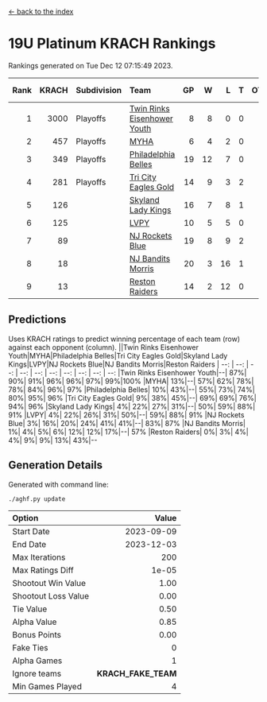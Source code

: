 [<- back to the index](readme.md)
# 19U Platinum KRACH Rankings
Rankings generated on Tue Dec 12 07:15:49 2023.

Rank|KRACH|Subdivision|Team|GP|W|L|T|OTW|OTL|SoS|Exp Wins|Win Diff
---:|---:|:---|:---|---:|---:|---:|---:|---:|---:|---:|---:|---:
1|3000|Playoffs|[Twin Rinks Eisenhower Youth](https://gamesheetstats.com/seasons/3663/teams/140861/schedule)|8|8|0|0|0|0|53|8.8|-0.0
2|457|Playoffs|[MYHA](https://gamesheetstats.com/seasons/3663/teams/140863/schedule)|6|4|2|0|0|0|233|4.9|0.0
3|349|Playoffs|[Philadelphia Belles](https://gamesheetstats.com/seasons/3663/teams/140864/schedule)|19|12|7|0|0|0|616|12.9|0.0
4|281|Playoffs|[Tri City Eagles Gold](https://gamesheetstats.com/seasons/3663/teams/140869/schedule)|14|9|3|2|0|0|134|10.9|0.0
5|126||[Skyland Lady Kings](https://gamesheetstats.com/seasons/3663/teams/140865/schedule)|16|7|8|1|0|0|377|8.4|0.0
6|125||[LVPY](https://gamesheetstats.com/seasons/3663/teams/140860/schedule)|10|5|5|0|0|0|162|5.9|0.0
7|89||[NJ Rockets Blue](https://gamesheetstats.com/seasons/3663/teams/140867/schedule)|19|8|9|2|0|0|570|9.9|0.0
8|18||[NJ Bandits Morris](https://gamesheetstats.com/seasons/3663/teams/140866/schedule)|20|3|16|1|0|0|407|4.4|0.0
9|13||[Reston Raiders](https://gamesheetstats.com/seasons/3663/teams/140868/schedule)|14|2|12|0|0|0|503|2.9|0.0

## Predictions
Uses KRACH ratings to predict winning percentage of each team (row) against each opponent (column).
||Twin Rinks Eisenhower Youth|MYHA|Philadelphia Belles|Tri City Eagles Gold|Skyland Lady Kings|LVPY|NJ Rockets Blue|NJ Bandits Morris|Reston Raiders
| --: | --: | --: | --: | --: | --: | --: | --: | --: | --: 
|Twin Rinks Eisenhower Youth|--| 87%| 90%| 91%| 96%| 96%| 97%| 99%|100%
|MYHA| 13%|--| 57%| 62%| 78%| 78%| 84%| 96%| 97%
|Philadelphia Belles| 10%| 43%|--| 55%| 73%| 74%| 80%| 95%| 96%
|Tri City Eagles Gold|  9%| 38%| 45%|--| 69%| 69%| 76%| 94%| 96%
|Skyland Lady Kings|  4%| 22%| 27%| 31%|--| 50%| 59%| 88%| 91%
|LVPY|  4%| 22%| 26%| 31%| 50%|--| 59%| 88%| 91%
|NJ Rockets Blue|  3%| 16%| 20%| 24%| 41%| 41%|--| 83%| 87%
|NJ Bandits Morris|  1%|  4%|  5%|  6%| 12%| 12%| 17%|--| 57%
|Reston Raiders|  0%|  3%|  4%|  4%|  9%|  9%| 13%| 43%|--

## Generation Details

Generated with command line:
```
./aghf.py update
```

| Option | Value |
| :----- | ----: |
| Start Date | 2023-09-09 |
| End Date | 2023-12-03 |
| Max Iterations | 200 |
| Max Ratings Diff | 1e-05 |
| Shootout Win Value | 1.00 |
| Shootout Loss Value | 0.00 |
| Tie Value | 0.50 |
| Alpha Value | 0.85 |
| Bonus Points | 0.00 |
| Fake Ties | 0 |
| Alpha Games | 1 |
| Ignore teams | __KRACH_FAKE_TEAM__ |
| Min Games Played | 4 |


